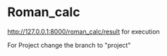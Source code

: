# Roman_calc
http://127.0.0.1:8000/roman_calc/result for execution


For Project change the branch to "project"
